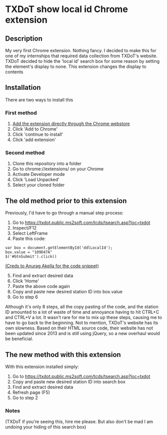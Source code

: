 # TXDoT show local id Chrome extension
## Description
My very first Chrome extension. Nothing fancy. I decided to make this for one of my internships that required data collection from TXDoT's website. TXDoT decided to hide the 'local id' search box for some reason by setting the element's display to none. This extension changes the display to contents

## Installation
There are two ways to install this
### First method
1. [Add the extension directly through the Chrome webstore](https://chrome.google.com/webstore/detail/txdot-show-local-id/kgkooacnbokkdblkeknakfdfooajlopg/related?hl=en&authuser=0)
2. Click 'Add to Chrome'
3. Click 'continue to install'
4. Click 'add extension'

### Second method
1. Clone this repository into a folder
2. Go to chrome://extensions/ on your Chrome
3. Activate Developer mode
4. Click 'Load Unpacked'
5. Select your cloned folder

## The old method prior to this extension
Previously, I'd have to go through a manual step process:
1. Go to https://txdot.public.ms2soft.com/tcds/tsearch.asp?loc=txdot
2. Inspect/F12
3. Select LeftFrame
4. Paste this code:
```
var box = document.getElementById('ddlLocalId');
box.value = "109D47A"
$('#btnSubmit').click()
```
[(Creds to Anurag Akella for the code snippet)](https://github.com/anuragakella)

5. Find and extract desired data
6. Click 'Home'
7. Paste the above code again
8. Copy and paste new desired station ID into box.value
9. Go to step 6

Although it's only 8 steps, all the copy pasting of the code, and the station ID amounted to a lot of waste of time and annoyance having to hit CTRL+C and CTRL+V a lot. It wasn't rare for me to mix up these steps, causing me to have to go back to the beginning. Not to mention, TXDoT's website has its own slowness. Based on their HTML source code, their website has not been updated since 2013 and is still using jQuery, so a new overhaul would be beneficial.

## The new method with this extension
With this extension installed simply:
1. Go to https://txdot.public.ms2soft.com/tcds/tsearch.asp?loc=txdot
2. Copy and paste new desired station ID into search box
3. Find and extract desired data
4. Refresh page (F5)
5. Go to step 2

### Notes
(TXDoT if you're seeing this, hire me please. But also don't be mad I am undoing your hiding of this search box)
